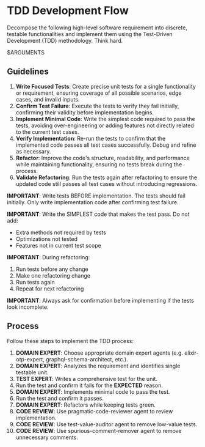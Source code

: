 # TDD Development Flow

Decompose the following high-level software requirement into discrete, testable functionalities and implement them using the Test-Driven Development (TDD) methodology. Think hard.

$ARGUMENTS

## Guidelines

1. **Write Focused Tests**: Create precise unit tests for a single functionality or requirement, ensuring coverage of all possible scenarios, edge cases, and invalid inputs.
2. **Confirm Test Failure**: Execute the tests to verify they fail initially, confirming their validity before implementation begins.
3. **Implement Minimal Code**: Write the simplest code required to pass the tests, avoiding over-engineering or adding features not directly related to the current test cases.
4. **Verify Implementation**: Re-run the tests to confirm that the implemented code passes all test cases successfully. Debug and refine as necessary.
5. **Refactor**: Improve the code's structure, readability, and performance while maintaining functionality, ensuring no tests break during the process.
6. **Validate Refactoring**: Run the tests again after refactoring to ensure the updated code still passes all test cases without introducing regressions.

**IMPORTANT**: Write tests BEFORE implementation. The tests should fail initially. Only write implementation code after confirming test failure.

**IMPORTANT**: Write the SIMPLEST code that makes the test pass. 
Do not add:
- Extra methods not required by tests
- Optimizations not tested
- Features not in current test scope

**IMPORTANT**: During refactoring:
1. Run tests before any change
2. Make one refactoring change
3. Run tests again
4. Repeat for next refactoring

**IMPORTANT**: Always ask for confirmation before implementing if the tests look incomplete.

## Process

Follow these steps to implement the TDD process:

1. **DOMAIN EXPERT**: Choose appropriate domain expert agents (e.g. elixir-otp-expert, graphql-schema-architect, etc.).
2. **DOMAIN EXPERT**: Analyzes the requirement and identifies single testable unit.
3. **TEST EXPERT**: Writes a comprehensive test for the unit.
4. Run the test and confirm it fails for the **EXPECTED** reason.
5. **DOMAIN EXPERT**: Implements minimal code to pass the test.
6. Run the test and confirm it passes.
7. **DOMAIN EXPERT**: Refactors while keeping tests green.
8. **CODE REVIEW**: Use pragmatic-code-reviewer agent to review implementation.
9. **CODE REVIEW**: Use test-value-auditor agent to remove low-value tests.
10. **CODE REVIEW**: Use spurious-comment-remover agent to remove unnecessary comments.
